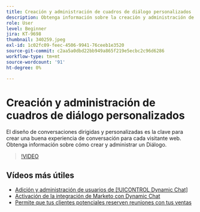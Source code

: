 ```yaml
---
title: Creación y administración de cuadros de diálogo personalizados
description: Obtenga información sobre la creación y administración de cuadros de diálogo personalizados. El diseño de conversaciones dirigidas y personalizadas es la clave para crear una buena experiencia de conversación para cada visitante web.
role: User
level: Beginner
jira: KT-9698
thumbnail: 340259.jpeg
exl-id: 1c02fc09-feec-4506-9941-76ceeb1e3520
source-git-commit: c2aa5a0dbd22bb949a865f219e5ecbc2c96d6286
workflow-type: tm+mt
source-wordcount: '91'
ht-degree: 0%

---
```


# Creación y administración de cuadros de diálogo personalizados

El diseño de conversaciones dirigidas y personalizadas es la clave para crear una buena experiencia de conversación para cada visitante web. Obtenga información sobre cómo crear y administrar un Diálogo.

>[!VIDEO](https://video.tv.adobe.com/v/340259/?quality=12&learn=on)

## Vídeos más útiles

* [Adición y administración de usuarios de [!UICONTROL Dynamic Chat]](user-management.md)
* [Activación de la integración de Marketo con Dynamic Chat](marketo-integration.md)
* [Permite que tus clientes potenciales reserven reuniones con tus ventas](meeting-booking.md)
